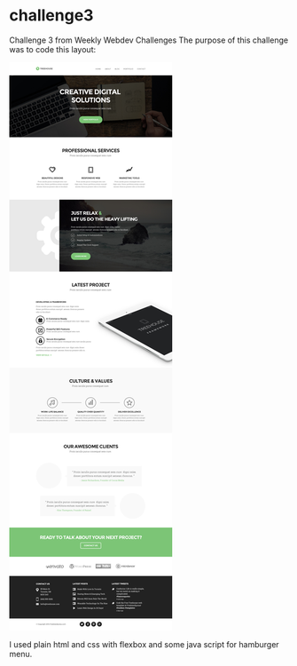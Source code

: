 # challenge3
Challenge 3 from Weekly Webdev Challenges
The purpose of this challenge was to code this layout:

![layout](3.jpg)

I used plain html and css with flexbox and some java script for hamburger menu.
